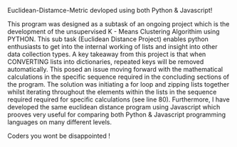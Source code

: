 Euclidean-Distamce-Metric devloped using both Python & Javascript!

This program was designed as a subtask of an ongoing project which is the development of the unsupervised K - Means Clustering Algorithim using PYTHON.
This sub task (Euclidean Distance Project) enables python enthusiasts to get into the internal working of lists and insight into other data collection types.
A key takeaway from this project is that when CONVERTING lists into dictionaries, repeated keys will be removed automatically. This posed an issue moving forward with the mathematical calculations in the specific sequence required in the concluding sections of the program. The solution was initiating a for loop and zipping lists together whilst iterating throughout the elements within the lists in the sequence required required for specific calculations (see line 80).
Furthermore, I have developed the same euclidean distance program using Javascript which prooves very useful for comparing both Python & Javascript programming languages on many different levels.

Coders you wont be disappointed !
